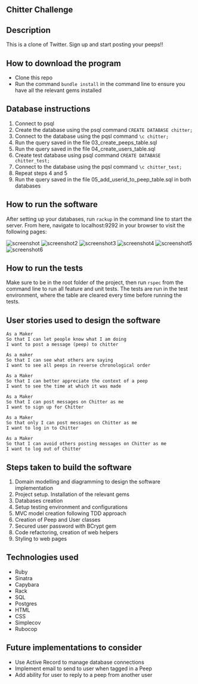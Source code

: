 ## Chitter Challenge

Description
-------

This is a clone of Twitter. Sign up and start posting your peeps!!

How to download the program
----

* Clone this repo
* Run the command `bundle install` in the command line to ensure you have all the relevant gems installed

Database instructions
----

1. Connect to psql
2. Create the database using the psql command `CREATE DATABASE chitter;`
3. Connect to the database using the pqsl command `\c chitter;`
4. Run the query saved in the file 03_create_peeps_table.sql
5. Run the query saved in the file 04_create_users_table.sql
6. Create test database using psql command `CREATE DATABASE chitter_test;`
7. Connect to the database using the pqsl command `\c chitter_test;`
8. Repeat steps 4 and 5
10. Run the query saved in the file 05_add_userid_to_peep_table.sql in both databases

How to run the software
-----
After setting up your databases, run `rackup` in the command line to start the server. From here, navigate to localhost:9292 in your browser to visit the following pages:

![screenshot](https://github.com/valentina-maggio/chitter-challenge/blob/main/public/screenshots/01_welcome.png?raw=true)
![screenshot2](https://github.com/valentina-maggio/chitter-challenge/blob/main/public/screenshots/02_sign_in.png?raw=true)
![screenshot3](https://github.com/valentina-maggio/chitter-challenge/blob/main/public/screenshots/03_sign_up.png?raw=true)
![screenshot4](https://github.com/valentina-maggio/chitter-challenge/blob/main/public/screenshots/04_chitter_page.png?raw=true)
![screenshot5](https://github.com/valentina-maggio/chitter-challenge/blob/main/public/screenshots/05_new_peep.png?raw=true)
![screenshot6](https://github.com/valentina-maggio/chitter-challenge/blob/main/public/screenshots/06_sign_out.png?raw=true)

How to run the tests
-----
Make sure to be in the root folder of the project, then run `rspec` from the command line to run all feature and unit tests. 
The tests are run in the test environment, where the table are cleared every time before running the tests.

User stories used to design the software
-------

```
As a Maker
So that I can let people know what I am doing  
I want to post a message (peep) to chitter

As a maker
So that I can see what others are saying  
I want to see all peeps in reverse chronological order

As a Maker
So that I can better appreciate the context of a peep
I want to see the time at which it was made

As a Maker
So that I can post messages on Chitter as me
I want to sign up for Chitter

As a Maker
So that only I can post messages on Chitter as me
I want to log in to Chitter

As a Maker
So that I can avoid others posting messages on Chitter as me
I want to log out of Chitter
```

Steps taken to build the software
-------

1. Domain modelling and diagramming to design the software implementation
2. Project setup. Installation of the relevant gems
3. Databases creation
4. Setup testing environment and configurations
5. MVC model creation following TDD approach
6. Creation of Peep and User classes
7. Secured user password with BCrypt gem
8. Code refactoring, creation of web helpers
9. Styling to web pages

Technologies used
-----
* Ruby
* Sinatra
* Capybara
* Rack
* SQL
* Postgres
* HTML
* CSS
* Simplecov
* Rubocop

Future implementations to consider
-----
* Use Active Record to manage database connections
* Implement email to send to user when tagged in a Peep
* Add ability for user to reply to a peep from another user

